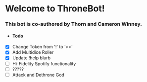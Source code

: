 # Welcome to ThroneBot!
### This bot is co-authored by **Thorn** and **Cameron Winney**.

+ #### Todo
- [x] Change Token from '!' to '>>'
- [x] Add Multidice Roller
- [x] Update !help blurb
- [ ] Hi-Fidelity Spotify functionality
- [ ] ?????
- [ ] Attack and Dethrone God